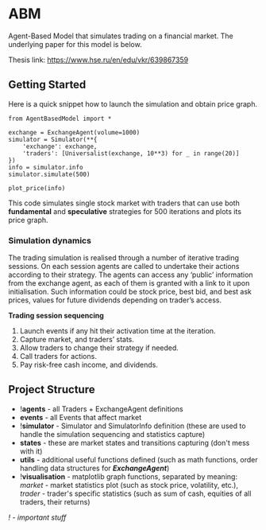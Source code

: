 # ABM
Agent-Based Model that simulates trading on a financial market.
The underlying paper for this model is below.

Thesis link: https://www.hse.ru/en/edu/vkr/639867359

## Getting Started
Here is a quick snippet how to launch the simulation and obtain price graph.

    from AgentBasedModel import *

    exchange = ExchangeAgent(volume=1000)
    simulator = Simulator(**{
        'exchange': exchange,
        'traders': [Universalist(exchange, 10**3) for _ in range(20)]
    })
    info = simulator.info
    simulator.simulate(500)
    
    plot_price(info)

This code simulates single stock market with traders that can use both **fundamental**
and **speculative** strategies for 500 iterations and plots its price graph.

### Simulation dynamics

The trading simulation is realised through a number of iterative trading
sessions. On each session agents are called to undertake their actions
according to their strategy. The agents can access any ‘public’
information from the exchange agent, as each of them is granted with a
link to it upon initialisation. Such information could be stock price,
best bid, and best ask prices, values for future dividends depending on
trader’s access.

**Trading session sequencing**
1. Launch events if any hit their activation time at the iteration.
2. Capture market, and traders’ stats.
3. Allow traders to change their strategy if needed.
4. Call traders for actions.
5. Pay risk-free cash income, and dividends.

## Project Structure

- !**agents** - all Traders + ExchangeAgent definitions
- **events** - all Events that affect market
- !**simulator** - Simulator and SimulatorInfo definition (these
  are used to handle the simulation sequencing and statistics
  capture)
- **states** - these are market states and transitions capturing (don't
  mess with it)
- **utils** - additional useful functions defined (such as math functions,
  order handling data structures for ***ExchangeAgent***)
- !**visualisation** - matplotlib graph functions, separated by meaning:
  *market* - market statistics plot (such as stock price, volatility, etc.),
  *trader* - trader's specific statistics (such as sum of cash, equities
  of all traders, their returns)

*! - important stuff*